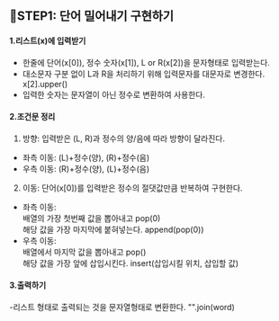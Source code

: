## 🎈STEP1: 단어 밀어내기 구현하기
#### 1.리스트(x)에 입력받기
- 한줄에 단어(x[0]), 정수 숫자(x[1]), L or R(x[2])을 문자형태로 입력받는다.
- 대소문자 구분 없이 L과 R을 처리하기 위해 입력문자를 대문자로 변경한다. x[2].upper()
- 입력한 숫자는 문자열이 아닌 정수로 변환하여 사용한다. 

#### 2.조건문 정리
1. 방향: 입력받은 (L, R)과 정수의 양/음에 따라 방향이 달라진다.
- 좌측 이동: (L)+정수(양), (R)+정수(음)
- 우측 이동: (R)+정수(양), (L)+정수(음)

2. 이동: 단어(x[0])를 입력받은 정수의 절댓값만큼 반복하여 구현한다.
- 좌측 이동:<br>
배열의 가장 첫번째 값을 뽑아내고    pop(0) <br>
해당 값을 가장 마지막에 붙혀넣는다. append(pop(0))
- 우측 이동:<br>
배열에서 마지막 값을 뽑아내고       pop() <br>
해당 값을 가장 앞에 삽입시킨다.     insert(삽입시킬 위치, 삽입할 값)
 
 #### 3.출력하기
 -리스트 형태로 출력되는 것을 문자열형태로 변환한다. "".join(word)
 

